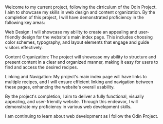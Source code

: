 Welcome to my current project, following the cirriculum of the Odin Project. I aim to showcase my skills in web design and content organization. By the completion of this project, I will have demonstrated proficiency in the following key areas:

Web Design: I will showcase my ability to create an appealing and user-friendly design for the website's main index page. This includes choosing color schemes, typography, and layout elements that engage and guide visitors effectively.

Content Organization: The project will showcase my ability to structure and present content in a clear and organized manner, making it easy for users to find and access the desired recipes.

Linking and Navigation: My project's main index page will have links to multiple recipes, and I will ensure efficient linking and navigation between these pages, enhancing the website's overall usability.

By the project's completion, I aim to deliver a fully functional, visually appealing, and user-friendly website. Through this endeavor, I will demonstrate my proficiency in various web development skills.

I am continuing to learn about web development as I follow the Odin Project.
